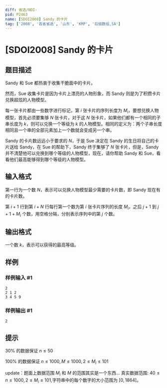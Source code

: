 ```yaml
---
diff: 省选/NOI-
pid: P2463
name: [SDOI2008] Sandy 的卡片
tag: ['2008', '各省省选', '山东', 'KMP', '后缀数组,SA']
---
```

# [SDOI2008] Sandy 的卡片
## 题目描述

Sandy 和 Sue 都热衷于收集干脆面中的卡片。

然而，Sue 收集卡片是因为卡片上漂亮的人物形象，而 Sandy 则是为了积攒卡片兑换超炫的人物模型。

每一张卡片都由一些数字进行标记，第 $i$ 张卡片的序列长度为 $M_i$，要想兑换人物模型，首先必须要集够 $N$ 张卡片，对于这 $N$ 张卡片，如果他们都有一个相同的子串长度为 $k$，则可以兑换一个等级为 $k$ 的人物模型。相同的定义为：两个子串长度相同且一个串的全部元素加上一个数就会变成另一个串。

Sandy 的卡片数远远小于要求的 $N$，于是 Sue 决定在 Sandy 的生日将自己的卡片送给 Sandy，在 Sue 的帮助下，Sandy 终于集够了 $N$ 张卡片，但是，Sandy 并不清楚他可以兑换到哪个等级的人物模型，现在，请你帮助 Sandy 和 Sue，看看他们最高能够得到哪个等级的人物模型。
## 输入格式

第一行为一个数 $N$，表示可以兑换人物模型最少需要的卡片数，即 Sandy 现在有的卡片数。

第 $i+1$ 行到第 $i+N$ 行每行第一个数为第 $i$ 张卡片序列的长度 $M_i$，之后 $j+1$ 到 $j+1+M_i$ 个数，用空格分隔，分别表示序列中的第 $j$ 个数。
## 输出格式

一个数 $k$，表示可以获得的最高等级。
## 样例

### 样例输入 #1
```
2
2 1 2
3 4 5 9

```
### 样例输出 #1
```
2
```
## 提示

$30\%$ 的数据保证 $n\le50$

$100\%$ 的数据保证 $n\le1000,M\le1000,2\le M_i\le101$

update：题面上数据范围 $M_i$ 和 $M$ 的范围其实是一个东西… 真实数据范围: $40\le n\le1000,2\le M_i\le101$,字符串中的每个数字的大小范围为 $[0,1864]$。

